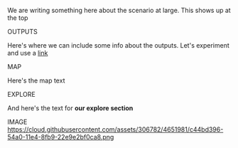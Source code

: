 We are writing something here about the scenario at large. This shows up at the top

OUTPUTS

Here's where we can include some info about the outputs. Let's experiment and use a [link](somewhere.com)

MAP

Here's the map text

EXPLORE

And here's the text for **our explore section**

IMAGE
https://cloud.githubusercontent.com/assets/306782/4651981/c44bd396-54a0-11e4-8fb9-22e9e2bf0ca8.png
